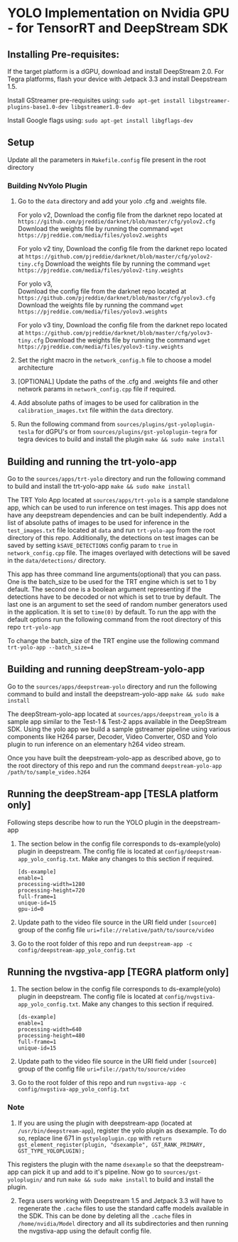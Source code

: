 
# YOLO Implementation on Nvidia GPU - for TensorRT and DeepStream SDK #

## Installing Pre-requisites: ##

If the target platform is a dGPU, download and install DeepStream 2.0. For Tegra platforms, flash your device with Jetpack 3.3 and install Deepstream 1.5.

Install GStreamer pre-requisites using:
   `sudo apt-get install libgstreamer-plugins-base1.0-dev libgstreamer1.0-dev`

Install Google flags using:
   `sudo apt-get install libgflags-dev`

## Setup ##

Update all the parameters in `Makefile.config` file present in the root directory

### Building NvYolo Plugin ###

1. Go to the `data` directory and add your yolo .cfg and .weights file.

    For yolo v2,
    Download the config file from the darknet repo located at `https://github.com/pjreddie/darknet/blob/master/cfg/yolov2.cfg`
    Download the weights file by running the command `wget https://pjreddie.com/media/files/yolov2.weights`

    For yolo v2 tiny,
    Download the config file from the darknet repo located at `https://github.com/pjreddie/darknet/blob/master/cfg/yolov2-tiny.cfg`
    Download the weights file by running the command `wget https://pjreddie.com/media/files/yolov2-tiny.weights`

    For yolo v3,    
    Download the config file from the darknet repo located at `https://github.com/pjreddie/darknet/blob/master/cfg/yolov3.cfg`
    Download the weights file by running the command `wget https://pjreddie.com/media/files/yolov3.weights`

    For yolo v3 tiny,
    Download the config file from the darknet repo located at `https://github.com/pjreddie/darknet/blob/master/cfg/yolov3-tiny.cfg`
    Download the weights file by running the command `wget https://pjreddie.com/media/files/yolov3-tiny.weights`

4. Set the right macro in the `network_config.h` file to choose a model architecture

5. [OPTIONAL] Update the paths of the .cfg and .weights file and other network params in `network_config.cpp` file if required.

6. Add absolute paths of images to be used for calibration in the `calibration_images.txt` file within the `data` directory.

7. Run the following command from `sources/plugins/gst-yoloplugin-tesla` for dGPU's or from `sources/plugins/gst-yoloplugin-tegra` for tegra devices to build and install the plugin
    `make && sudo make install` 

## Building and running the trt-yolo-app ##

Go to the `sources/apps/trt-yolo` directory and run the following command to build and install the trt-yolo-app
    `make && sudo make install`

The TRT Yolo App located at `sources/apps/trt-yolo` is a sample standalone app, which can be used to run inference on test images. This app does not have any deepstream dependencies and can be built independently. Add a list of absolute paths of images to be used for inference in the `test_images.txt` file located at `data` and run `trt-yolo-app` from the root directory of this repo. Additionally, the detections on test images can be saved by setting `kSAVE_DETECTIONS` config param to `true` in `network_config.cpp` file. The images overlayed with detections will be saved in the `data/detections/` directory.

This app has three command line arguments(optional) that you can pass. One is the batch_size to be used for the TRT engine which is set to 1 by default. The second one is a boolean argument representing if the detections have to be decoded or not which is set to true by default. The last one is an argument to set the seed of random number generators used in the application. It is set to `time(0)` by default. To run the app with the default options run the following command from the root directory of this repo
    `trt-yolo-app`

To change the batch_size of the TRT engine use the following command
    `trt-yolo-app --batch_size=4`

## Building and running deepStream-yolo-app ##

Go to the `sources/apps/deepstream-yolo` directory and run the following command to build and install the deepstream-yolo-app
    `make && sudo make install`

The deepStream-yolo-app located at `sources/apps/deepstream_yolo` is a sample app similar to the Test-1 & Test-2 apps available in the DeepStream SDK. Using the yolo app we build a sample gstreamer pipeline using various components like H264 parser, Decoder, Video Converter, OSD and Yolo plugin to run inference on an elementary h264 video stream.

Once you have built the deepstream-yolo-app as described above, go to the root directory of this repo and run the command
`deepstream-yolo-app /path/to/sample_video.h264`

## Running the deepStream-app [TESLA platform only] ##

Following steps describe how to run the YOLO plugin in the deepstream-app

1.  The section below in the config file corresponds to ds-example(yolo) plugin in deepstream.
    The config file is located at `config/deepstream-app_yolo_config.txt`. Make any changes
    to this section if required.

    ```
    [ds-example]
    enable=1
    processing-width=1280
    processing-height=720
    full-frame=1
    unique-id=15
    gpu-id=0
    ```

2.  Update path to the video file source in the URI field under `[source0]` group
    of the config file
    `uri=file://relative/path/to/source/video`

3.  Go to the root folder of this repo and run
    `deepstream-app -c config/deepstream-app_yolo_config.txt`

## Running the nvgstiva-app [TEGRA platform only] ##

1.  The section below in the config file corresponds to ds-example(yolo) plugin in deepstream.
    The config file is located at `config/nvgstiva-app_yolo_config.txt`. Make any changes
    to this section if required.

    ```
    [ds-example]
    enable=1
    processing-width=640
    processing-height=480
    full-frame=1
    unique-id=15
    ```

2.  Update path to the video file source in the URI field under `[source0]` group
    of the config file
    `uri=file://path/to/source/video`

3.  Go to the root folder of this repo and run
    `nvgstiva-app -c config/nvgstiva-app_yolo_config.txt`

### Note ###

1. If you are using the plugin with deepstream-app (located at `/usr/bin/deepstream-app`), register the yolo plugin as dsexample. To do so, replace line 671 in `gstyoloplugin.cpp` with `return gst_element_register(plugin, "dsexample", GST_RANK_PRIMARY, GST_TYPE_YOLOPLUGIN);`

This registers the plugin with the name `dsexample` so that the deepstream-app can pick it up and add to it's pipeline. Now go to `sources/gst-yoloplugin/` and run `make && sudo make install` to build and install the plugin.

2. Tegra users working with Deepstream 1.5 and Jetpack 3.3 will have to regenerate the `.cache` files to use the standard caffe models available in the SDK. This can be done by deleting all the `.cache` files in `/home/nvidia/Model` directory and all its subdirectories and then running the nvgstiva-app using the default config file.
